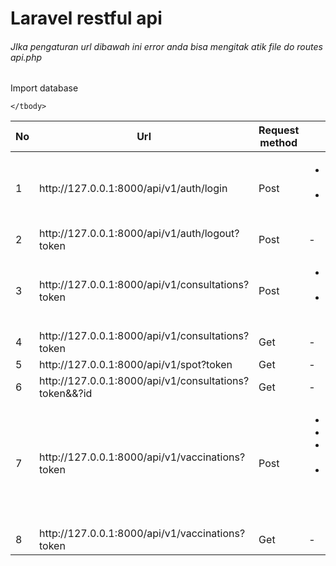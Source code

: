 <h1>Laravel restful api </h1>

<h6>JIka pengaturan url dibawah ini error anda bisa mengitak atik file do routes api.php</h6>
<p>Import database</p>
<table>
    <thead>
        <tr>
            <th>No</th>
            <th>Url</th>
            <th>Request method</th>
            <th>Body</th>
            <th>Params</th>
            <th>Opsi</th>
        </tr>
    </thead>
    <tbody>
        <tr>
            <td>1</td>
            <td>http://127.0.0.1:8000/api/v1/auth/login</td>
            <td>Post</td>
            <td>
                <ul>
                    <li>id_card_number (required)</li>
                    <li>password (required)</li>
                </ul>
            </td>
            <td>-</td>
            <td>No params</td>
        </tr>
        <tr>
            <td>2</td>
            <td>http://127.0.0.1:8000/api/v1/auth/logout?token</td>
            <td>Post</td>
            <td>-</td>
            <td>token users</td>
            <td>Required</td>
        </tr>
        <tr>
            <td>3</td>
            <td>http://127.0.0.1:8000/api/v1/consultations?token</td>
            <td>Post</td>
            <td>
                <ul>
                    <li>disease_history (required)</li>
                    <li>current_symptoms (required)</li>
                </ul>
            </td>
            <td>Token</td>
            <td>Required</td>
        </tr>
        <tr>
            <td>4</td>
            <td>http://127.0.0.1:8000/api/v1/consultations?token</td>
            <td>Get</td>
            <td>-</td>
            <td>Token</td>
            <td>Required</td>
        </tr>
        <tr>
            <td>5</td>
            <td>http://127.0.0.1:8000/api/v1/spot?token</td>
            <td>Get</td>
            <td>- </td>
            <td>Token</td>
            <td>Required</td>
        </tr>
        <tr>
            <td>6</td>
            <td>http://127.0.0.1:8000/api/v1/consultations?token&&?id</td>
            <td>Get</td>
            <td>-
            </td>
            <td>Token and id</td>
            <td>Required all</td>
        </tr>
        <tr>
            <td>7</td>
            <td>http://127.0.0.1:8000/api/v1/vaccinations?token</td>
            <td>Post</td>
            <td>
                <ul>
                    <li>dose (required)</li>
                    <li>spot_id (required)</li>
                    <li>date yy-mm-dd (required)</li>
                    <li>society id (required) by default generate by token params</li>
                </ul>
            </td>
            <td>Token</td>
            <td>Required</td>
        </tr> 
         <tr>
            <td>8</td>
            <td>http://127.0.0.1:8000/api/v1/vaccinations?token</td>
            <td>Get</td>
            <td>-</td>
            <td>Token</td>
            <td>Required</td>
        </tr>


    </tbody>
</table>